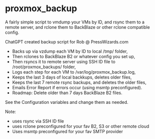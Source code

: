 # proxmox_backup
A fairly simple script to vmdump your VMs by ID, and rsync them to a remote server, and rclone them to BackBlaze or other rclone compatible config.

ChatGPT created backup script for Rob @ PressWizards.com

- Backs up via vzdump each VM by ID to local /tmp/ folder,
- Then rclones to BackBlaze B2 or whatever config you set up,
- Then rsyncs it to remote server using SSH ID file to /root/proxmox_backups/ folder,
- Logs each step for each VM to /var/log/proxmox_backup.log,
- Keeps the last 3 days of local backkups, deletes older files,
- Keeps the last 7 remote rsync backups, and deletes the older files,
- Emails Error Report if errors occur (using msmtp preconfigured).
- Roadmap: Delete older than 7 days BackBlaze B2 files.

See the Configuration variables and change them as needed.

Note:
- uses rsync via SSH ID file
- uses rclone preconfigured for your fav B2, S3 or other remote cloud
- Uses msmtp preconfigured for your fav SMTP provider
